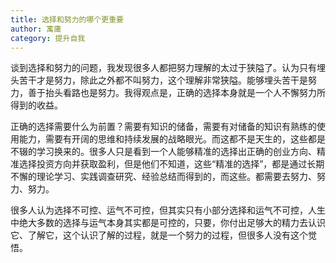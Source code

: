 ```yaml
---
title: 选择和努力的哪个更重要
author: 寓庸
category: 提升自我
---
```

谈到选择和努力的问题，我发现很多人都把努力理解的太过于狭隘了。认为只有埋头苦干才是努力，除此之外都不叫努力，这个理解非常狭隘。能够埋头苦干是努力，善于抬头看路也是努力。我得观点是，正确的选择本身就是一个人不懈努力所得到的收益。

正确的选择需要什么为前置？需要有知识的储备，需要有对储备的知识有熟练的使用能力，需要有开阔的思维和持续发展的战略眼光。而这都不是天生的，这些都是不辍的学习换来的。很多人只是看到一个人能够精准的选择出正确的创业方向、精准选择投资方向并获取盈利，但是他们不知道，这些“精准的选择”，都是通过长期不懈的理论学习、实践调查研究、经验总结而得到的，而这些。都需要去努力、努力、努力。

很多人认为选择不可控、运气不可控，但其实只有小部分选择和运气不可控，人生中绝大多数的选择与运气本身其实都是可控的，只要，你付出足够大的精力去认识它、了解它，这个认识了解的过程，就是一个努力的过程，但很多人没有这个觉悟。
